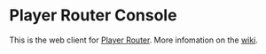 # Player Router Console

This is the web client for <a href="https://github.com/jakapps/player-router">Player Router</a>. More infomation on the <a href="https://github.com/jakapps/player-router/wiki">wiki</a>.
